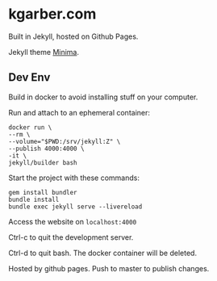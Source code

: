 # kgarber.com

Built in Jekyll, hosted on Github Pages.

Jekyll theme [Minima](https://github.com/jekyll/minima).

## Dev Env

Build in docker to avoid installing stuff on your computer.

Run and attach to an ephemeral container:
```
docker run \
--rm \
--volume="$PWD:/srv/jekyll:Z" \
--publish 4000:4000 \
-it \
jekyll/builder bash
```

Start the project with these commands:
```
gem install bundler
bundle install
bundle exec jekyll serve --livereload
```

Access the website on `localhost:4000`

Ctrl-c to quit the development server.

Ctrl-d to quit bash. The docker container will be deleted.

Hosted by github pages. Push to master to publish changes.
